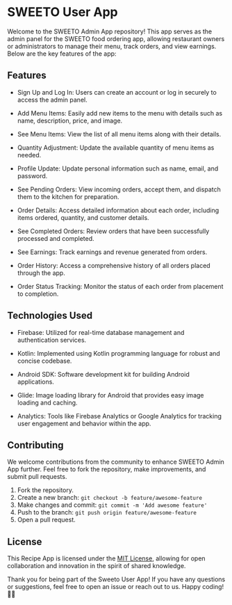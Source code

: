 
# SWEETO User App

Welcome to the SWEETO Admin App repository! This app serves as the admin panel for the SWEETO food ordering app, allowing restaurant owners or administrators to manage their menu, track orders, and view earnings. Below are the key features of the app:


## Features

- Sign Up and Log In: Users can create an account or log in securely to access the admin panel.

- Add Menu Items: Easily add new items to the menu with details such as name, description, price, and image.

- See Menu Items: View the list of all menu items along with their details.

- Quantity Adjustment: Update the available quantity of menu items as needed.

- Profile Update: Update personal information such as name, email, and password.

- See Pending Orders: View incoming orders, accept them, and dispatch them to the kitchen for preparation.

- Order Details: Access detailed information about each order, including items ordered, quantity, and customer details.

- See Completed Orders: Review orders that have been successfully processed and completed.

- See Earnings: Track earnings and revenue generated from orders.

- Order History: Access a comprehensive history of all orders placed through the app.

- Order Status Tracking: Monitor the status of each order from placement to completion.


## Technologies Used

- Firebase: Utilized for real-time database management and authentication services.

- Kotlin: Implemented using Kotlin programming language for robust and concise codebase.

- Android SDK: Software development kit for building Android applications.

- Glide: Image loading library for Android that provides easy image loading and caching.

- Analytics: Tools like Firebase Analytics or Google Analytics for tracking user engagement and behavior within the app.



## Contributing

We welcome contributions from the community to enhance SWEETO Admin App further. Feel free to fork the repository, make improvements, and submit pull requests.

1. Fork the repository.
2. Create a new branch: `git checkout -b feature/awesome-feature`
3. Make changes and commit: `git commit -m 'Add awesome feature'`
4. Push to the branch: `git push origin feature/awesome-feature`
5. Open a pull request.



## License

This Recipe App is licensed under the [MIT License](https://choosealicense.com/licenses/mit/), allowing for open collaboration and innovation in the spirit of shared knowledge.

Thank you for being part of the Sweeto User App! If you have any questions or suggestions, feel free to open an issue or reach out to us. Happy coding! 🚀📞

